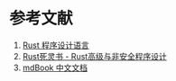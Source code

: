 # 参考文献

1. [Rust 程序设计语言](https://rust.bootcss.com/#rust-程序设计语言)
2. [Rust死灵书 - Rust高级与非安全程序设计](https://www.bookstack.cn/books/rustonomicon_zh-CN)
3. [mdBook 中文文档](https://mdbook.budshome.com/)

